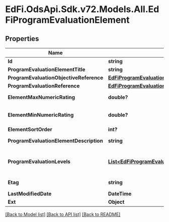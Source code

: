 # EdFi.OdsApi.Sdk.v72.Models.All.EdFiProgramEvaluationElement

## Properties

Name | Type | Description | Notes
------------ | ------------- | ------------- | -------------
**Id** | **string** |  | [optional] 
**ProgramEvaluationElementTitle** | **string** | The name or title of the program evaluation element. | 
**ProgramEvaluationObjectiveReference** | [**EdFiProgramEvaluationObjectiveReference**](EdFiProgramEvaluationObjectiveReference.md) |  | [optional] 
**ProgramEvaluationReference** | [**EdFiProgramEvaluationReference**](EdFiProgramEvaluationReference.md) |  | 
**ElementMaxNumericRating** | **double?** | The maximum summary numerical rating or score for the program evaluation element. | [optional] 
**ElementMinNumericRating** | **double?** | The minimum summary numerical rating or score for the program evaluation element. If omitted, assumed to be 0.0. | [optional] 
**ElementSortOrder** | **int?** | The sort order of this program evaluation element. | [optional] 
**ProgramEvaluationElementDescription** | **string** | The long description of the program evaluation element. | [optional] 
**ProgramEvaluationLevels** | [**List&lt;EdFiProgramEvaluationElementProgramEvaluationLevel&gt;**](EdFiProgramEvaluationElementProgramEvaluationLevel.md) | An unordered collection of programEvaluationElementProgramEvaluationLevels. The descriptive level(s) of ratings (cut scores) for the program evaluation element. | [optional] 
**Etag** | **string** | A unique system-generated value that identifies the version of the resource. | [optional] 
**LastModifiedDate** | **DateTime** | The date and time the resource was last modified. | [optional] 
**Ext** | **Object** | Extensions to the ProgramEvaluationElement entity. | [optional] 

[[Back to Model list]](../README.md#documentation-for-models) [[Back to API list]](../README.md#documentation-for-api-endpoints) [[Back to README]](../README.md)

